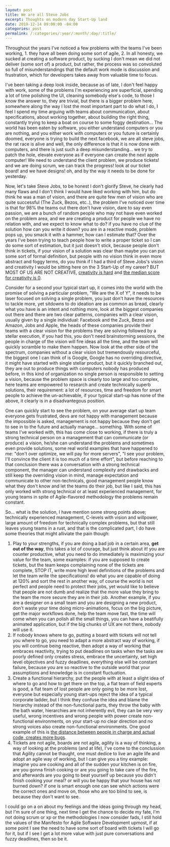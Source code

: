 ```yaml
---
layout: post
title: We are all Steve Jobs
excerpt: Thoughts on modern day Start-Up land
date: 2019-12-14 09:00:00 -04:00
categories: post
permalink: /:categories/:year/:month/:day/:title/
---
```


Throughout the years I've noticed a few problems with the teams I've been working, 1. they have all been doing some sort of agile, 2. In all honesty, we sucked at creating a software product, by sucking I don't mean we did not deliver (some sort of) a product, but rather, the process was so convoluted so full of misunderstandings that the default work mode is discussion and frustration, which for developers takes away from valuable time to focus.

I've been taking a deep look inside, because as of late, I don't feel happy with work, some of the problems I'm experiencing are superficial, spending a lot of time polishing the UI, cleaning somebody else's code, to those I know the answer to, they are trivial, but there is a bigger problem here, somewhere along the way I lost the most important part to do what I do, I feel I spend my time arguing with teams about communication, about specifications, about working together, about building the right thing, constantly trying to keep a boat on course to some foggy destination... The world has been eaten by software, you either understand computers or you are nothing, and you either work with computers or you future is certainly doomed, everyone is trying to build the next facebook, we are all steve jobs, the rat race is alive and well, the only difference is that it is now done with computers, and there is just such a deep misunderstanding... we try to patch the hole, elevate everyone as if everyone can create the next apple computer! We need to understand the client problem, we produce tickets! and we are doing scrum, we can track the progress! look at our ticket board! and we have designs! oh, and by the way it needs to be done for yesterday.

Now, let's take Steve Jobs, to be honest I don't glorify Steve, he clearly had many flaws and I don't think I would have liked working with him, but do think he was a man of vision, and there are quite few men of vision who are quite successful (The Zuck, Bezos, etc..), the problem I've noticed over time is that for 98% the teams out there don't have vision, dare to say even passion, we are a bunch of random people who may not have even worked on the problem area, and we are creating a product for people we have no relation with, and we expect to know what to do? if you have no clue of the solution how can you write it down? you are in a reactive mode, problem pops up, you smack it with a hammer, how can I estimate that? Over the years I've been trying to teach people how to write a proper ticket so I can do some sort of estimation, but it just doesn't stick, because people don't think in tickets, if your vision of a solution was clear than maybe you can put some sort of formal definition, but people with no vision think in even more abstract and foggy terms, do you think if I had a third of Steve Jobs's vision and creativity I would be sitting here on the 3 Start-Up of my career? BUT MOST OF US ARE NOT CREATIVE, [creativity is hard](https://www.youtube.com/watch?v=ocDli45faiw) and [the median score for creativity is 0](https://www.youtube.com/watch?v=kYYJlNbV1OM&feature=youtu.be&t=23m40s).

Consider for a second your typical start up, it comes into the world with the promise of solving a particular problem, "We are the X of Y", it needs to be laser focused on solving a single problem, you just don't have the resources to tackle more, yet sitdowns to do ideation are as common as bread, clearly what you have is an intent and nothing more, look at the biggest companies out there and there are two clear patterns, companies with a clear vision, usually given by a single individual: Facebook and the Zuck, Bezos and Amazon, Jobs and Apple, the heads of these companies provide their teams with a clear vision for the problems they are solving followed by a stellar execution, if you had this, you don't need brainstorming sessions, the people in charge of the vision will fire ideas all the time, and the team will quickly scramble to make them happen. Now look at the other side of the spectrum, companies without a clear vision but tremendously resourceful, the biggest one I can think of is Google, Google has no overriding directive, it might have started with single stellar product, but it quickly branched out, they are out to produce things with computers nobody has produced before, in this kind of organization no single person is responsible to setting a vision, because the problem space is clearly too large and too complex, here teams are empowered to research and create technically superb solutions, their requirement: a lot of resources, time and freedom for smart people to achieve the un-achievable, if your typical start-up has none of the above, it clearly is in a disadvantegous position.

One can quickly start to see the problem, on your average start up team everyone gets frustrated, devs are not happy with management because the impossible is asked, management is not happy because they don't get to see in to the future and actually manage... something. With some of teams I've worked with, this has come close to working, if there is truly a strong technical person on a management that can communicate (or produce) a vision, he/she can understand the problems and sometimes even provide solutions, some real world examples that have happened to me: "don't over optimize, we will pay for more servers", "I see your problem, I'll convince the client it is too much of a time effort", but before reaching to that conclusion there was a conversation with a strong technical component, the manager can understand complexity and drawbacks and still keep the overriding vision in mind, manage expectation and communicate to other non-technicals, good management people know what they don't know and let the teams do their job, but like I said, this has only worked with strong technical or at least experienced management, for young teams in spite of Agile-flavored methodology the problems remain constant.

So... what is the solution, I have mention some strong points above; technically experienced management, C-levels with vision and willpower, large amount of freedom for technically complex problems, but that still leaves young teams in a rust, and that is the complicated part, I do have some theories that might alliviate the pain though:

1. Play to your strengths, if you are doing a bad job in a certain area, **get out of the way**, this takes a lot of courage, but just think about it! you are counter productive, what you need to do immediately is maximizing your value for the team, some examples: if you are supposed to create tickets, but the team keeps complaining none of the tickets are complete, STOP IT, write more high level definitions of the problems and let the team write the specifications! do what you are capable of doing at 120% and sort the rest in another way, of course the world is not perfect and people need to protect their jobs, yet would like to believe that people are not dumb and realize that the more value they bring to the team the more secure they are in their job. Another example, if you are a designer on a small team and you are designing a new product, don't waste your time doing micro-animations, focus on the big picture, get the major workflows done, help the team move fast, the time will come when you can polish all the small things, you can have a beatifully animated application, but if the big chunks of UX are not there, nobody will use it.
2. If nobody knows where to go, putting a board with tickets will not tell you where to go, you need to adapt a more abstract way of working, if you will continue being reactive, then adopt a way of working that embraces reactivity, trying to put deadlines on tasks when the tasks are poorly defined only creates stress, embrace the uncertainty, set high level objectives and fuzzy deadlines, everything else will be constant failure, because you are so reactive to the outside world that your assumptions and knowledge is in constant fluctuation.
3. Create a functional hierarchy, put the people with at least a slight idea of where to go and how to get there on the top, a flat team of field experts is good, a flat team of lost people are only going to be more lost, everyone but especially young start-ups reject the idea of a typical corporate ladder, but I think they confuse the idea and blame the hierarchy instead of the non-functional parts, they throw the baby with the bath water, hierarchies are not inherently evil, they can be very very useful, wrong incentives and wrong people with power create non-functional environments, on your start-up no clear direction and no strong voices also create non-functional environments. One good example of this is [the distance between people in charge and actual code, creates more bugs](https://augustl.com/blog/2019/microsoft_predicts_software_bugs/).
4. Tickets are not agile, boards are not agile, agility is a way of thinking, a way of looking at the problems (and at life), I've come to the conclussion that Agility cannot be thaught, one must dedice to live an agile life and adopt an agile way of working, but I can give you a tiny example: imagine you are cooking and all of the sudden your kitchen is on fire, are you gonna finish cooking or are you going to take care of the fire, and afterwards are you going to beat yourself up because you didn't finish cooking your meal? or will you be happy that your house has not burned down? if one is smart enough one can see which actions were the correct ones and move on, those who are too blind to see, is because they don't want to see.

I could go on a on about my feelings and the ideas going through my head, but I'm sure of one thing, next time I get the chance to decide my fate, I'm not doing scrum or xp or the methodologies I now consider fads, I still hold the values of the Manifesto for Agile Software Development upmost, if at some point I see the need to have some sort of board with tickets I will go for it, but if I see I get a lot more value with just pure conversations and fuzzy deadlines, then so be it.
